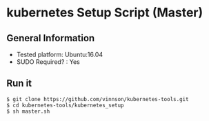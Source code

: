 # kubernetes Setup Script (Master)

## General Information
- Tested platform: Ubuntu:16.04
- SUDO Required? : Yes

## Run it
```
$ git clone https://github.com/vinnson/kubernetes-tools.git
$ cd kubernetes-tools/kubernetes_setup
$ sh master.sh
```
